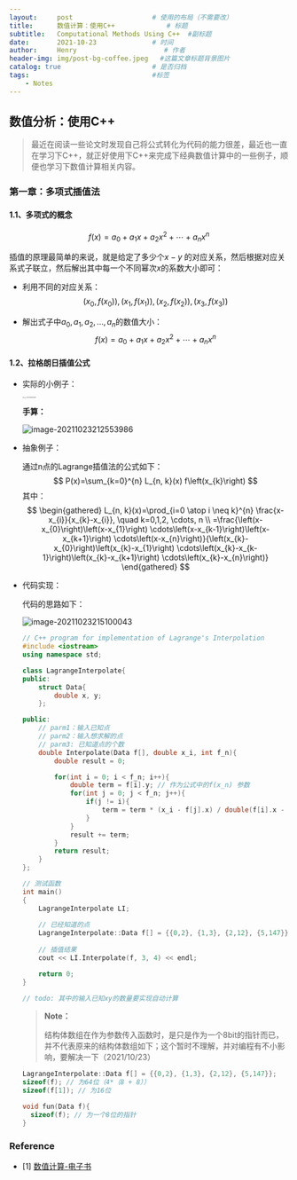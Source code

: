 ```yaml
---
layout:     post                    # 使用的布局（不需要改）
title:      数值计算：使用C++             # 标题 
subtitle:   Computational Methods Using C++  #副标题
date:       2021-10-23              # 时间
author:     Henry                      # 作者
header-img: img/post-bg-coffee.jpeg   #这篇文章标题背景图片
catalog: true                       # 是否归档
tags:                               #标签
    - Notes
---
```


## 数值分析：使用C++

> 最近在阅读一些论文时发现自己将公式转化为代码的能力很差，最近也一直在学习下C++，就正好使用下C++来完成下经典数值计算中的一些例子，顺便也学习下数值计算相关内容。

### 第一章：多项式插值法

#### 1.1、多项式的概念

$$
f(x)=a_{0}+a_{1} x+a_{2} x^{2}+\cdots+a_{n} x^{n}
$$

插值的原理最简单的来说，就是给定了多少个$x - y$ 的对应关系，然后根据对应关系式子联立，然后解出其中每一个不同幂次$x$的系数大小即可：

+ 利用不同的对应关系：
  $$
  \left(x_{0}, f\left(x_{0}\right)\right),\left(x_{1}, f\left(x_{1}\right)\right),\left(x_{2}, f\left(x_{2}\right)\right),\left(x_{3}, f\left(x_{3}\right)\right)
  $$

+ 解出式子中$a_0, a_1, a_2, ..., a_n$的数值大小：
  $$
  f(x)=a_{0}+a_{1} x+a_{2} x^{2}+\cdots+a_{n} x^{n}
  $$

#### 1.2、拉格朗日插值公式

+ 实际的小例子：

  <img src="https://tva1.sinaimg.cn/large/008i3skNgy1gvpn0xedkqj618o0u0jtx02.jpg" alt="image-20211023180340069" style="zoom:12%;" />

  **手算：**

  ![image-20211023212553986](https://tva1.sinaimg.cn/large/008i3skNgy1gvpn0z5jsyj61il0sb7a302.jpg)

+ 抽象例子：

  通过n点的Lagrange插值法的公式如下：
  $$
  P(x)=\sum_{k=0}^{n} L_{n, k}(x) f\left(x_{k}\right)
  $$
  其中：
  $$
  \begin{gathered}
  L_{n, k}(x)=\prod_{i=0 \atop i \neq k}^{n} \frac{x-x_{i}}{x_{k}-x_{i}}, \quad k=0,1,2, \cdots, n \\
  =\frac{\left(x-x_{0}\right)\left(x-x_{1}\right) \cdots\left(x-x_{k-1}\right)\left(x-x_{k+1}\right) \cdots\left(x-x_{n}\right)}{\left(x_{k}-x_{0}\right)\left(x_{k}-x_{1}\right) \cdots\left(x_{k}-x_{k-1}\right)\left(x_{k}-x_{k+1}\right) \cdots\left(x_{k}-x_{n}\right)}
  \end{gathered}
  $$

+ 代码实现：

  代码的思路如下：

  ![image-20211023215100043](https://tva1.sinaimg.cn/large/008i3skNgy1gvpn10ur8oj61fp0u0gsz02.jpg)

  ```c++
  // C++ program for implementation of Lagrange's Interpolation
  #include <iostream>
  using namespace std;
  
  class LagrangeInterpolate{
  public:
      struct Data{
          double x, y;
      };
  
  public:
      // parm1：输入已知点
      // parm2：输入想求解的点
      // parm3: 已知道点的个数
      double Interpolate(Data f[], double x_i, int f_n){
          double result = 0;
  
          for(int i = 0; i < f_n; i++){
              double term = f[i].y; // 作为公式中的f(x_n) 参数
              for(int j = 0; j < f_n; j++){
                  if(j != i){
                      term = term * (x_i - f[j].x) / double(f[i].x - f[j].x); // 分子分母的迭代过程，对应拉格朗日的通式
                  }
              }
              result += term;
          }
          return result;
      }
  };

  // 测试函数
  int main()
  {
      LagrangeInterpolate LI;
      
      // 已经知道的点
      LagrangeInterpolate::Data f[] = {{0,2}, {1,3}, {2,12}, {5,147}};
      
      // 插值结果
      cout << LI.Interpolate(f, 3, 4) << endl;
  
      return 0;
  }
  
  // todo: 其中的输入已知xy的数量要实现自动计算
  ```

  > **Note：**
  >
  > 结构体数组在作为参数传入函数时，是只是作为一个8bit的指针而已，并不代表原来的结构体数组如下；这个暂时不理解，并对编程有不小影响，要解决一下（2021/10/23）
  ```c++
  LagrangeInterpolate::Data f[] = {{0,2}, {1,3}, {2,12}, {5,147}};
  sizeof(f); // 为64位（4*（8 + 8））
  sizeof(f[1]); // 为16位
  
  void fun(Data f){
    sizeof(f); // 为一个8位的指针
  }
  ```

### Reference

- [1] [数值计算-电子书](https://www.jianshu.com/p/fb0cb9affe19)